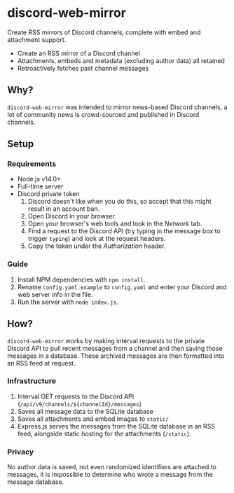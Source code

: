 # discord-web-mirror

Create RSS mirrors of Discord channels, complete with embed and attachment support.

- Create an RSS mirror of a Discord channel
- Attachments, embeds and metadata (excluding author data) all retained
- Retroactively fetches past channel messages

## Why?

`discord-web-mirror` was intended to mirror news-based Discord channels, a lot of community news is crowd-sourced and published in Discord channels.

## Setup

### Requirements
- Node.js v14.0+
- Full-time server
- Discord private token
  1. Discord doesn't like when you do this, so accept that this might result in an account ban.
  2. Open Discord in your browser.
  3. Open your browser's web tools and look in the *Network* tab.
  4. Find a request to the Discord API (try typing in the message box to trigger `typing`) and look at the request headers.
  5. Copy the token under the *Authorization* header.

### Guide
1. Install NPM dependencies with `npm install`.
2. Rename `config.yaml.example` to `config.yaml` and enter your Discord and web server info in the file.
3. Run the server with `node index.js`.

## How?

`discord-web-mirror` works by making interval requests to the private Discord API to pull recent messages from a channel and then saving those messages in a database. These archived messages are then formatted into an RSS feed at request.

### Infrastructure

1. Interval GET requests to the Discord API (`/api/v9/channels/${channelId}/messages`)
2. Saves all message data to the SQLite database
3. Saves all attachments and embed images to `static/`
4. Express.js serves the messages from the SQLite database in an RSS feed, alongside static hosting for the attachments (`/static`).

### Privacy

No author data is saved, not even randomized identifiers are attached to messages, it is impossible to determine who wrote a message from the message database.
